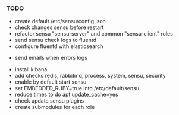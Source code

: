### TODO

* create default /etc/sensu/config.json
* check changes sensu before restart
* refactor sensu "sensu-server" and common "sensu-client" roles
* send sensu check logs to fluentd
* configure fluentd with elasticsearch
+ send emails when errors logs
* install kibana
* add checks redis, rabbitmq, process, system, sensu, security
* enable by default start sensu
* set EMBEDDED_RUBY=true into /etc/default/sensu
* reduce times to do apt update_cache=yes
* check update sensu plugins
* create submodules for each role

